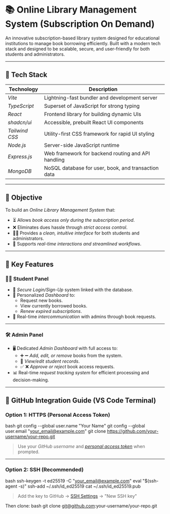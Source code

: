 # 📚 Online Library Management System (Subscription On Demand)

An innovative subscription-based library system designed for educational institutions to manage book borrowing efficiently. Built with a modern tech stack and designed to be scalable, secure, and user-friendly for both students and administrators.

---

## 🧩 Tech Stack

| Technology     | Description                                                                 |
|----------------|-----------------------------------------------------------------------------|
| *Vite*        | Lightning-fast bundler and development server                               |
| *TypeScript*  | Superset of JavaScript for strong typing                                    |
| *React*       | Frontend library for building dynamic UIs                                   |
| *shadcn/ui*   | Accessible, prebuilt React UI components                                    |
| *Tailwind CSS*| Utility-first CSS framework for rapid UI styling                            |
| *Node.js*     | Server-side JavaScript runtime                                              |
| *Express.js*  | Web framework for backend routing and API handling                          |
| *MongoDB*     | NoSQL database for user, book, and transaction data                         |

---

## 🎯 Objective

To build an *Online Library Management System* that:

- ⏳ Allows *book access only during the subscription period*.
- ❌ Eliminates dues hassle through *strict access control*.
- 🧑‍💻 Provides a *clean, intuitive interface* for both students and administrators.
- 🔄 Supports *real-time interactions and streamlined workflows*.

---

## 🔐 Key Features

### 👨‍🎓 Student Panel

- 🔐 *Secure Login/Sign-Up* system linked with the database.
- 🧾 Personalized *Dashboard* to:
  - Request new books.
  - View currently borrowed books.
  - *Renew expired subscriptions*.
- 💬 Real-time *intercommunication* with admins through book requests.

---

### 🛠 Admin Panel

- 🖥 Dedicated *Admin Dashboard* with full access to:
  - ➕ ➖ *Add, edit, or remove* books from the system.
  - 👤 *View/edit student records*.
  - ✅ ❌ *Approve or reject* book access requests.
- 📊 Real-time *request tracking system* for efficient processing and decision-making.

---

## 🔧 GitHub Integration Guide (VS Code Terminal)

### Option 1: HTTPS (Personal Access Token)
bash
git config --global user.name "Your Name"
git config --global user.email "your_email@example.com"
git clone https://github.com/your-username/your-repo.git

> Use your *GitHub username* and *[personal access token](https://github.com/settings/tokens)* when prompted.

---

### Option 2: SSH (Recommended)
bash
ssh-keygen -t ed25519 -C "your_email@example.com"
eval "$(ssh-agent -s)"
ssh-add ~/.ssh/id_ed25519
cat ~/.ssh/id_ed25519.pub

> Add the key to GitHub → [SSH Settings](https://github.com/settings/keys) → "New SSH key"

Then clone:
bash
git clone git@github.com:your-username/your-repo.git


